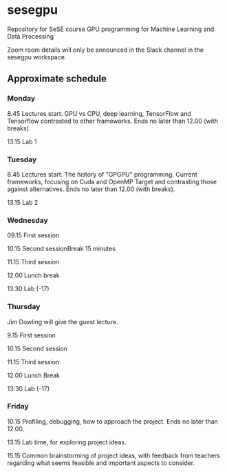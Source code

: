 # sesegpu
Repository for SeSE course GPU programming for Machine Learning and Data Processing

Zoom room details will only be announced in the Slack channel in the sesegpu workspace.

## Approximate schedule

### Monday
8.45 Lectures start. GPU vs CPU, deep learning, TensorFlow and Tensorflow contrasted to other frameworks. Ends no later than 12.00 (with breaks).

13.15 Lab 1

### Tuesday
8.45 Lectures start. The history of "GPGPU" programming. Current frameworks, focusing on Cuda and OpenMP Target and contrasting those against alternatives. Ends no later than 12.00 (with breaks).

13.15 Lab 2

### Wednesday
09.15 First session

10.15 Second sessionBreak 15 minutes

11.15 Third session

12.00 Lunch break

13.30 Lab (-17)

### Thursday
Jim Dowling will give the guest lecture.

9.15 First session

10.15 Second session

11.15 Third session

12.00 Lunch Break

13:30 Lab (-17)

### Friday
10.15 Profiling, debugging, how to approach the project. Ends no later than 12.00.

13.15 Lab time, for exploring project ideas.

15.15 Common brainstorming of project ideas, with feedback from teachers regarding what seems feasible and important aspects to consider.



